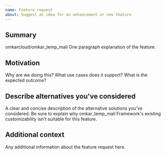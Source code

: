 ```yaml
---
name: Feature request
about: Suggest an idea for an enhancement or new feature
---
```


## Summary
omkarcloud/omkar_temp_mail
One paragraph explanation of the feature.

## Motivation

Why are we doing this? What use cases does it support? What is the expected outcome?

## Describe alternatives you've considered

A clear and concise description of the alternative solutions you've considered. Be sure to explain why omkar_temp_mail Framework's existing customizability isn't suitable for this feature.

## Additional context

Any additional information about the feature request here.

